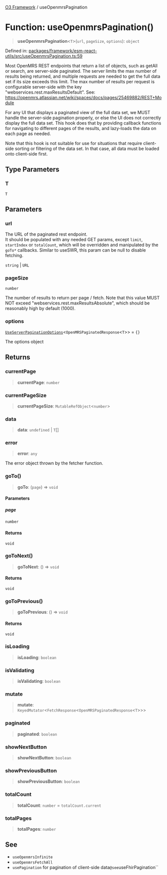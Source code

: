 [O3 Framework](../API.md) / useOpenmrsPagination

# Function: useOpenmrsPagination()

> **useOpenmrsPagination**\<`T`\>(`url`, `pageSize`, `options`): `object`

Defined in: [packages/framework/esm-react-utils/src/useOpenmrsPagination.ts:59](https://github.com/habeshabro/openmrs-esm-core/blob/main/packages/framework/esm-react-utils/src/useOpenmrsPagination.ts#L59)

Most OpenMRS REST endpoints that return a list of objects, such as getAll or search, are server-side paginated.
The server limits the max number of results being returned, and multiple requests are needed to get the full data set
if its size exceeds this limit.
The max number of results per request is configurable server-side
with the key "webservices.rest.maxResultsDefault". See: https://openmrs.atlassian.net/wiki/spaces/docs/pages/25469882/REST+Module

For any UI that displays a paginated view of the full data set, we MUST handle the server-side pagination properly,
or else the UI does not correctly display the full data set.
This hook does that by providing callback functions for navigating to different pages of the results, and
lazy-loads the data on each page as needed.

Note that this hook is not suitable for use for situations that require client-side sorting or filtering
of the data set. In that case, all data must be loaded onto client-side first.

## Type Parameters

### T

`T`

## Parameters

### url

The URL of the paginated rest endpoint. \
           It should be populated with any needed GET params, except `limit`, `startIndex` or `totalCount`,
           which will be overridden and manipulated by the `goTo*` callbacks.
           Similar to useSWR, this param can be null to disable fetching.

`string` | `URL`

### pageSize

`number`

The number of results to return per page / fetch. Note that this value MUST NOT exceed
           "webservices.rest.maxResultsAbsolute", which should be reasonably high by default (1000).

### options

[`UseServerPaginationOptions`](../interfaces/UseServerPaginationOptions.md)\<`OpenMRSPaginatedResponse`\<`T`\>\> = `{}`

The options object

## Returns

### currentPage

> **currentPage**: `number`

### currentPageSize

> **currentPageSize**: `MutableRefObject`\<`number`\>

### data

> **data**: `undefined` \| `T`[]

### error

> **error**: `any`

The error object thrown by the fetcher function.

### goTo()

> **goTo**: (`page`) => `void`

#### Parameters

##### page

`number`

#### Returns

`void`

### goToNext()

> **goToNext**: () => `void`

#### Returns

`void`

### goToPrevious()

> **goToPrevious**: () => `void`

#### Returns

`void`

### isLoading

> **isLoading**: `boolean`

### isValidating

> **isValidating**: `boolean`

### mutate

> **mutate**: `KeyedMutator`\<`FetchResponse`\<`OpenMRSPaginatedResponse`\<`T`\>\>\>

### paginated

> **paginated**: `boolean`

### showNextButton

> **showNextButton**: `boolean`

### showPreviousButton

> **showPreviousButton**: `boolean`

### totalCount

> **totalCount**: `number` = `totalCount.current`

### totalPages

> **totalPages**: `number`

## See

 - `useOpenmrsInfinite`
 - `useOpenmrsFetchAll`
 - `usePagination` for pagination of client-side data`
@see `useFhirPagination``
